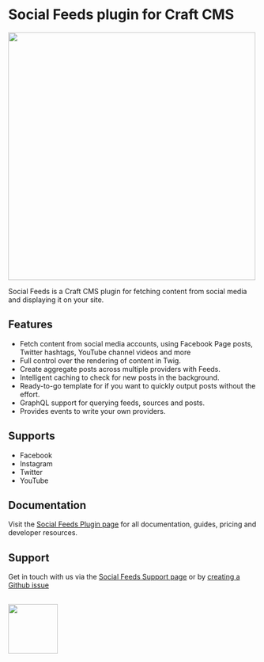 # Social Feeds plugin for Craft CMS
<img width="500" src="https://verbb.imgix.net/plugins/social-feeds/social-feeds-social-card.png?v=3">

Social Feeds is a Craft CMS plugin for fetching content from social media and displaying it on your site.

## Features
- Fetch content from social media accounts, using Facebook Page posts, Twitter hashtags, YouTube channel videos and more
- Full control over the rendering of content in Twig.
- Create aggregate posts across multiple providers with Feeds.
- Intelligent caching to check for new posts in the background.
- Ready-to-go template for if you want to quickly output posts without the effort.
- GraphQL support for querying feeds, sources and posts.
- Provides events to write your own providers.

## Supports
- Facebook
- Instagram
- Twitter
- YouTube

## Documentation
Visit the [Social Feeds Plugin page](https://verbb.io/craft-plugins/social-feeds) for all documentation, guides, pricing and developer resources.

## Support
Get in touch with us via the [Social Feeds Support page](https://verbb.io/craft-plugins/social-feeds/support) or by [creating a Github issue](https://github.com/verbb/social-feeds/issues)

<h2></h2>

<a href="https://verbb.io" target="_blank">
    <img width="100" src="https://verbb.io/assets/img/verbb-pill.svg">
</a>
